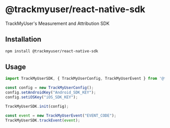 # @trackmyuser/react-native-sdk

TrackMyUser's Measurement and Attribution SDK

## Installation

```sh
npm install @trackmyuser/react-native-sdk
```

## Usage


```js
import TrackMyUserSDK, { TrackMyUserConfig, TrackMyUserEvent } from '@trackmyuser/react-native-sdk';

const config = new TrackMyUserConfig();
config.setAndroidKey("Android_SDK_KEY");
config.setiOSKey("iOS_SDK_KEY");

TrackMyUserSDK.init(config);

const event = new TrackMyUserEvent("EVENT_CODE");
TrackMyUserSDK.trackEvent(event);
```
